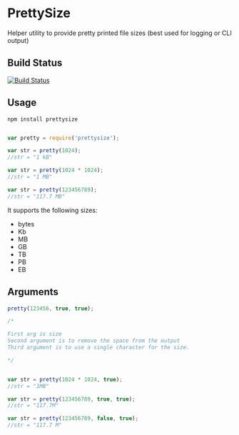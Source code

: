 PrettySize
==========

Helper utility to provide pretty printed file sizes (best used for logging or CLI output)

Build Status
------------

[![Build Status](https://secure.travis-ci.org/davglass/prettysize.png?branch=master)](http://travis-ci.org/davglass/prettysize)


Usage
-----

```
npm install prettysize
```

```javascript

var pretty = require('prettysize');

var str = pretty(1024);
//str = "1 kB"

var str = pretty(1024 * 1024);
//str = "1 MB"

var str = pretty(123456789);
//str = "117.7 MB"
```

It supports the following sizes:

* bytes
* Kb
* MB
* GB
* TB
* PB
* EB

Arguments
---------

```javascript
pretty(123456, true, true);

/*

First arg is size
Second argument is to remove the space from the output
Third argument is to use a single character for the size.

*/


var str = pretty(1024 * 1024, true);
//str = "1MB"

var str = pretty(123456789, true, true);
//str = "117.7M"

var str = pretty(123456789, false, true);
//str = "117.7 M"

```
